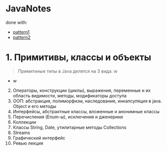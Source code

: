 # JavaNotes
done with:
- [pattern1](https://markdown-it.github.io/)
- [pattern2](https://github.com/adam-p/markdown-here/wiki/Markdown-Cheatsheet#tables)
# 1. Примитивы, классы и объекты
> Примитиные типы в Java делятся на 3 вида:
> w
- w
2. Операторы, конструкции (циклы), выражения, переменные и их область видимости, методы, модификаторы доступа
3. ООП: абстракция, полиморфизм, наследование, инкапсуляция в java. Оbject и его методы
4. Интерфейсы, абстрактные классы, вложенные и анонимные классы 
5. Перечисления (Enum-ы), исключения и дженерики
6. Коллекции
7. Классы String, Date, утилитарные методы Collections
8. Streams
9. Графический интерфейс 
10. Ревью лекция
